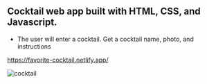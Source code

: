 ## Cocktail web app built with HTML, CSS, and Javascript.
* The user will enter a cocktail. Get a cocktail name, photo, and instructions 

https://favorite-cocktail.netlify.app/




![cocktail](https://user-images.githubusercontent.com/24884380/168692175-472278e9-b683-4add-9467-e82d88a2ff88.jpg)
